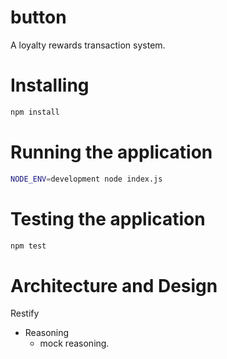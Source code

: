 # button
A loyalty rewards transaction system.


Installing
======
```bash
npm install
```

Running the application
======
```bash
NODE_ENV=development node index.js
```

Testing the application
======
```bash
npm test
```


Architecture and Design
========


Restify
  - Reasoning
    - mock reasoning.